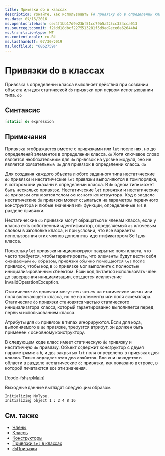 ```yaml
---
title: Привязки do в классах
description: Узнайте, как использовать F# привязку do в определении класса, которая выполняет действия при создании объекта или при первом использовании типа.
ms.date: 05/16/2016
ms.openlocfilehash: ced4f1bb17d9e23bf51cc79b5a275cc334cca013
ms.sourcegitcommit: f20dd18dbcf2275513281f5d9ad7ece6a62644b4
ms.translationtype: MT
ms.contentlocale: ru-RU
ms.lasthandoff: 07/30/2019
ms.locfileid: "68627590"
---
```

# <a name="do-bindings-in-classes"></a>Привязки do в классах

Привязка в определении класса выполняет действия при создании объекта или для статической `do` привязки при первом использовании типа. `do`

## <a name="syntax"></a>Синтаксис

```fsharp
[static] do expression
```

## <a name="remarks"></a>Примечания

Привязка отображается вместе с привязками или `let` после них, но до определений элементов в определении класса. `do` Хотя ключевое слово является необязательным для `do` привязок на уровне модуля, оно не является обязательным `do` для привязок в определении класса. `do`

Для создания каждого объекта любого заданного типа нестатические `do` привязки и нестатические `let` привязки выполняются в том порядке, в котором они указаны в определении класса. В `do` одном типе может быть несколько привязок. Нестатические `let` привязки и нестатические `do` привязки становятся телом основного конструктора. Код в разделе нестатические `do` привязки может ссылаться на параметры первичного конструктора и любые значения или функции, определенные `let` в разделе привязки.

Нестатические `do` привязки могут обращаться к членам класса, если у класса есть собственный идентификатор, определяемый `as` ключевым словом в заголовке класса, и при условии, что все варианты использования этих членов дополнены идентификатором Self для класса.

Поскольку `let` привязки инициализируют закрытые поля класса, что часто требуется, чтобы гарантировать, что элементы будут вести себя ожидаемым `do` образом, привязки обычно помещаются `let` после привязок, чтобы код в `do` привязке мог выполните с полностью инициализированным объектом. Если код пытается использовать член до завершения инициализации, создается исключение InvalidOperationException.

Статические `do` привязки могут ссылаться на статические члены или поля включающего класса, но не на элементы или поля экземпляра. Статические `do` привязки становятся частью статического инициализатора класса, который гарантированно выполняется перед первым использованием класса.

Атрибуты для `do` привязок в типах игнорируются. Если для кода, выполняемого в `do` привязке, требуется атрибут, он должен быть применен к основному конструктору.

В следующем коде класс имеет статическую `do` привязку и нестатичную `do` привязку. Объект содержит конструктор с двумя параметрами: `a` `b`, и два закрытых `let` поля определены в привязках для класса. Также определяются два свойства. Все они находятся в области в разделе нестатические `do` привязки, как показано в строке, в которой печатаются все эти значения.

[!code-fsharp[Main](~/samples/snippets/fsharp/lang-ref-1/snippet3101.fs)]

Выходные данные выглядят следующим образом.

```console
Initializing MyType.
Initializing object 1 2 2 4 8 16
```

## <a name="see-also"></a>См. также

- [Члены](index.md)
- [Классы](../classes.md)
- [Конструкторы](constructors.md)
- [Привязки `let` в классах](let-bindings-in-classes.md)
- [`do`Привязки](../functions/do-Bindings.md)
